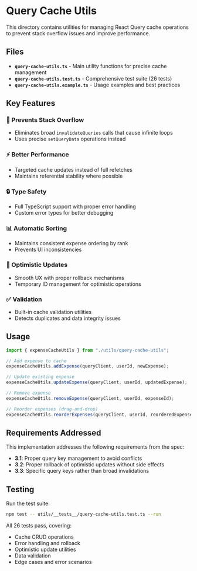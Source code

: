 # Query Cache Utils

This directory contains utilities for managing React Query cache operations to prevent stack overflow issues and improve performance.

## Files

- **`query-cache-utils.ts`** - Main utility functions for precise cache management
- **`query-cache-utils.test.ts`** - Comprehensive test suite (26 tests)
- **`query-cache-utils.example.ts`** - Usage examples and best practices

## Key Features

### 🚫 Prevents Stack Overflow

- Eliminates broad `invalidateQueries` calls that cause infinite loops
- Uses precise `setQueryData` operations instead

### ⚡ Better Performance

- Targeted cache updates instead of full refetches
- Maintains referential stability where possible

### 🔒 Type Safety

- Full TypeScript support with proper error handling
- Custom error types for better debugging

### 📊 Automatic Sorting

- Maintains consistent expense ordering by rank
- Prevents UI inconsistencies

### 🔄 Optimistic Updates

- Smooth UX with proper rollback mechanisms
- Temporary ID management for optimistic operations

### ✅ Validation

- Built-in cache validation utilities
- Detects duplicates and data integrity issues

## Usage

```typescript
import { expenseCacheUtils } from "./utils/query-cache-utils";

// Add expense to cache
expenseCacheUtils.addExpense(queryClient, userId, newExpense);

// Update existing expense
expenseCacheUtils.updateExpense(queryClient, userId, updatedExpense);

// Remove expense
expenseCacheUtils.removeExpense(queryClient, userId, expenseId);

// Reorder expenses (drag-and-drop)
expenseCacheUtils.reorderExpenses(queryClient, userId, reorderedExpenses);
```

## Requirements Addressed

This implementation addresses the following requirements from the spec:

- **3.1**: Proper query key management to avoid conflicts
- **3.2**: Proper rollback of optimistic updates without side effects
- **3.3**: Specific query keys rather than broad invalidations

## Testing

Run the test suite:

```bash
npm test -- utils/__tests__/query-cache-utils.test.ts --run
```

All 26 tests pass, covering:

- Cache CRUD operations
- Error handling and rollback
- Optimistic update utilities
- Data validation
- Edge cases and error scenarios

